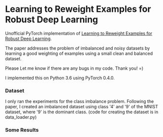 # Learning to Reweight Examples for Robust Deep Learning

Unofficial PyTorch implementation of [Learning to Reweight Examples for Robust Deep Learning](https://arxiv.org/abs/1803.09050). 

The paper addresses the problem of imbalanced and noisy datasets by learning a good weighting of examples using a small clean and balanced dataset.

Please Let me know if there are any bugs in my code. Thank you! =)

I implemented this on Python 3.6 using PyTorch 0.4.0.

### Dataset
I only ran the experiments for the class imbalance problem. Following the paper, I created an imbalanced dataset using class '4' and '9' of the MNIST dataset, where '9' is the dominant class. (code for creating the dataset is in data_loader.py)

### Some Results


